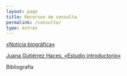 ```yaml
---
layout: page
title: Recursos de consulta
permalink: /consulta/
type: extras
---
```


<a class="no-underline" href="{{ site.baseurl }}../notici/noticia_biografica05.html">«Noticia biográfica»</a>


 <a class="no-underline" href="{{ site.baseurl }}/JGHestudio09.html">Juana Gutiérrez Haces, «Estudio introductorio» </a>


 Bibliografía

